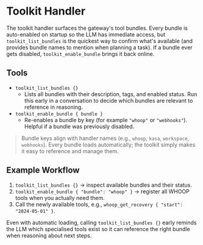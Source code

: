 # Toolkit Handler

The toolkit handler surfaces the gateway's tool bundles. Every bundle is auto-enabled on startup so the LLM has immediate access, but `toolkit_list_bundles` is the quickest way to confirm what's available (and provides bundle names to mention when planning a task). If a bundle ever gets disabled, `toolkit_enable_bundle` brings it back online.

## Tools

- `toolkit_list_bundles {}`
  - Lists all bundles with their description, tags, and enabled status. Run this early in a conversation to decide which bundles are relevant to reference in reasoning.
- `toolkit_enable_bundle { bundle }`
  - Re-enables a bundle by key (for example `"whoop"` or `"webhooks"`). Helpful if a bundle was previously disabled.

> Bundle keys align with handler names (e.g., `whoop`, `kasa`, `workspace`, `webhooks`). Every bundle loads automatically; the toolkit simply makes it easy to reference and manage them.

## Example Workflow

1. `toolkit_list_bundles {}` → inspect available bundles and their status.
2. `toolkit_enable_bundle { "bundle": "whoop" }` → register all WHOOP tools when you actually need them.
3. Call the newly available tools, e.g., `whoop_get_recovery { "start": "2024-05-01" }`.

Even with automatic loading, calling `toolkit_list_bundles {}` early reminds the LLM which specialised tools exist so it can reference the right bundle when reasoning about next steps.
